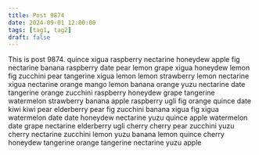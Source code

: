 ```yaml
---
title: Post 9874
date: 2024-09-01 12:00:00
tags: [tag1, tag2]
draft: false
---
```

This is post 9874.
quince
xigua
raspberry
nectarine
honeydew
apple
fig
nectarine
banana
raspberry
date
pear
lemon
grape
xigua
honeydew
lemon
fig
zucchini
pear
tangerine
xigua
lemon
lemon
strawberry
lemon
nectarine
xigua
nectarine
orange
mango
lemon
banana
orange
yuzu
nectarine
date
tangerine
orange
zucchini
raspberry
honeydew
grape
tangerine
watermelon
strawberry
banana
apple
raspberry
ugli
fig
orange
quince
date
kiwi
kiwi
pear
elderberry
pear
fig
zucchini
banana
xigua
fig
xigua
watermelon
date
date
honeydew
nectarine
yuzu
quince
apple
watermelon
date
grape
nectarine
elderberry
ugli
cherry
cherry
pear
zucchini
yuzu
cherry
nectarine
zucchini
lemon
yuzu
banana
lemon
quince
cherry
honeydew
tangerine
orange
tangerine
nectarine
yuzu
apple
